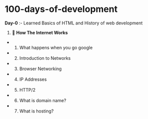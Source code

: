 # 100-days-of-development

**Day-0** :- Learned Basics of HTML and History of web development
1. :tada: **How The Internet Works**

* 1. What happens when you go google
* 2. Introduction to Networks
* 3. Browser Networking
* 4. IP Addresses
* 5. HTTP/2
* 6. What is domain name?
* 7. What is hosting?
